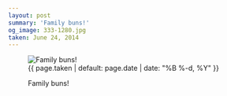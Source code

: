 ```yaml
---
layout: post
summary: 'Family buns!'
og_image: 333-1280.jpg
taken: June 24, 2014
---
```


<figure class="post">
<img alt="Family buns!" sizes="(min-width: 700px) 50vw, calc(100vw - 2rem)" src="{{ site.assets_url }}/333-640.jpg" srcset="{{ site.assets_url }}/333-1280.jpg 1280w, {{ site.assets_url }}/333-960.jpg 960w, {{ site.assets_url }}/333-640.jpg 640w, {{ site.assets_url }}/333-320.jpg 320w"/>
<figcaption>
<time>{{ page.taken | default: page.date | date: "%B %-d, %Y" }}</time>
<p>Family buns!</p>
</figcaption>
</figure>

